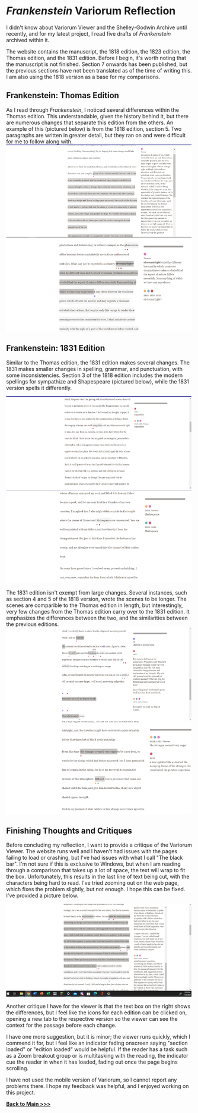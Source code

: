 # *Frankenstein* Variorum Reflection

I didn't know about Variorum Viewer and the Shelley-Godwin Archive until recently, and for my latest project, I read five drafts of *Frankenstein* archived within it.

The website contains the manuscript, the 1818 edition, the 1823 edition, the Thomas edition, and the 1831 edition. Before I begin, it's worth noting that the manuscript is not finished. Section 7 onwards has been published, but the previous sections have not been translated as of the time of writing this. I am also using the 1818 version as a base for my comparisons.

## **Frankenstein**: Thomas Edition
As I read through *Frankenstein*, I noticed several differences within the Thomas edition. This understandable, given the history behind it, but there are numerous changes that separate this edition from the others. An example of this (pictured below) is from the 1818 edition, section 5. Two paragraphs are written in greater detail, but they ran on and were difficult for me to follow along with.
<img src="https://raw.githubusercontent.com/arrowarchive/arrow-school/master/docs/screenshots/variorum2.png" alt="variorum2" height="250" width="500"> <img src="https://raw.githubusercontent.com/arrowarchive/arrow-school/master/docs/screenshots/variorum1.png" alt="variorum1" height="250" width="500">

## **Frankenstein**: 1831 Edition
Similar to the Thomas edition, the 1831 edition makes several changes. The 1831 makes smaller changes in spelling, grammar, and punctuation, with some inconsistencies. Section 3 of the 1818 edition includes the modern spellings for sympathize and Shapespeare (pictured below), while the 1831 version spells it differently. 

<img src="https://raw.githubusercontent.com/arrowarchive/arrow-school/master/docs/screenshots/variorum4.png" alt="variorum4" height="250" width="500"> <img src="https://raw.githubusercontent.com/arrowarchive/arrow-school/master/docs/screenshots/variorum5.png" alt="variorum5" height="250" width="500">

The 1831 edition isn't exempt from large changes. Several instances, such as section 4 and 5 of the 1818 version, wrote the scenes to be longer. The scenes are comparible to the Thomas edition in length, but interestingly, very few changes from the Thomas edition carry over to the 1831 edition. It emphasizes the differences between the two, and the similarities between the previous editions.
<img src="https://raw.githubusercontent.com/arrowarchive/arrow-school/master/docs/screenshots/variorum7.png" alt="variorum7" height="250" width="500"> <img src="https://raw.githubusercontent.com/arrowarchive/arrow-school/master/docs/screenshots/variorum8.png" alt="variorum8" height="250" width="500"> 

## Finishing Thoughts and Critiques

Before concluding my reflection, I want to provide a critique of the Variorum Viewer. The website runs well and I haven't had issues with the pages failing to load or crashing, but I've had issues with what I call "The black bar". I'm not sure if this is exclusive to Windows, but when I am reading through a comparison that takes up a lot of space, the text will wrap to fit the box. Unfortunately, this results in the last line of text being cut, with the characters being hard to read. I've tried zooming out on the web page, which fixes the problem slightly, but not enough. I hope this can be fixed. I've provided a picture below.

<img src="https://raw.githubusercontent.com/arrowarchive/arrow-school/master/docs/screenshots/variorum6.png" alt="variorum6" height="250" width="500">

Another critique I have for the viewer is that the text box on the right shows the differences, but I feel like the icons for each edition can be clicked on, opening a new tab to the respective version so the viewer can see the context for the passage before each change. 

I have one more suggestion, but it is minor; the viewer runs quickly, which I commend it for, but I feel like an indicator fading onscreen saying "section loaded" or "edition loaded" would be helpful. If the reader has a task such as a Zoom breakout group or is multitasking with the reading, the indicator cue the reader in when it has loaded, fading out once the page begins scrolling.

I have not used the mobile version of Variorum, so I cannot report any problems there. I hope my feedback was helpful, and I enjoyed working on this project.


**[Back to Main >>>](https://arrowarchive.github.io/arrow-school/)**
